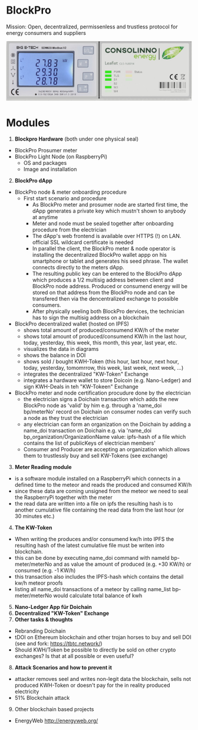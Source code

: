 # BlockPro
Mission: Open, decentralized, permissenless and trustless protocol for energy consumers and suppliers

![Consollino Prosumer Node](./Consollino.png)

# Modules
1. **Blockpro Hardware** (both under one physical seal)
  - BlockPro Prosumer meter
  - BlockPro Light Node (on RaspberryPi)
    - OS and packages
    - Image and installation
2. **BlockPro dApp**
  - BlockPro node & meter onboarding procedure
    - First start scenario and procedure
      - As BlockPro meter and prosumer node are started first time, the dApp generates a private key which mustn't shown to anybody at anytime
      - Meter and node must be sealed together after onboarding procedure from the electrician
      - The dApp's web frontend is available over HTTPS (!) on LAN. official SSL wildcard certificate is needed
      - In parallel the client, the BlockPro meter & node operator is installing the decentralized BlockPro wallet appp on his smartphone or tablet and generates his seed phrase. The wallet connects directly to the meters dApp.
      - The resulting public key can be entered to the BlockPro dApp which produces a 1/2 multisig address between client and BlockPro node address. Produced or consumend energy will be stored on that address from the BlockPro node and can be transfered then via the dencentralized exchange to possible consumers.
      - After physically seeling both BlockPro dervices, the technician has to sign the multisig address on a blockchain
  - BlockPro decentralized wallet (hosted on IPFS)
      - shows total amount of produced/consumend KW/h of the meter
      - shows total amount of produced/consumend KW/h in the last hour, today, yesterday, this week, this month, this year, last year, etc.
      - visualizes the data in diagrams
      - shows the balance in DOI
      - shows sold / bought KWH-Token (this hour, last hour, next hour, today, yesterday, tomomrrow, this week, last week, next week, ...)
      - integrates the decentralized "KW-Token" Exchange
      - integrates a hardware wallet to store Doicoin (e.g. Nano-Ledger) and sign KWH-Deals in teh "KW-Tokeen" Exchange
  - BlockPro meter and node certification procudure done by the electrician
      - the electrician signs a Doichain transaction which adds the new BlockPro node as 'valid' by him e.g. through a 'name_doi bp/meterNo' record on Doichain on consumer nodes can verify such a node as they trust the electrician
      - any electrician can form an organization on the Doichain by adding a name_doi transaction on Doichain e.g. via 'name_doi bp_organization/OrganizationName value: ipfs-hash of a file which contains the list of publicKeys of electrician members'
      - Consumer and Producer are accepting an organization which allows them to trustlessly buy and sell KW-Tokens (see exchange)
3. **Meter Reading module**
  - is a software module installed on a RaspberryPi which connects in a defined time to the meteor and reads the produced and consumed KW/h
  - since these data are coming unsigned from the meteor we need to seal the RaspberryPi together with the meter
  - the read data are written into a file on ipfs the resulting hash is to another cumulative file containing the read data from the last hour (or 30 minutes etc.)
4. **The KW-Token**
  - When writing the produces and/or consumend kw/h into IPFS the resulting hash of the latest cumulative file must be writen into blockchain. 
  - this can be done by executing name_doi command with nameId bp-meter/meterNo and as value the amount of produced (e.g. +30 KW/h) or consumed (e.g. -1 KW/h)
  - this transaction also includes the IPFS-hash which contains the detail kw/h meteor proofs
  - listing all name_doi transactions of a meteor by calling name_list bp-meter/meterNo would calculate total balance of kwh
5. **Nano-Ledger App für Doichain**
6. **Decentralized "KW-Token" Exchange**
7. **Other tasks & thoughts**
  - Rebranding Doichain
  - tDOI on Ethereum blockchain and other trojan horses to buy and sell DOI (see and fork: https://tbtc.network/) 
  - Should KWH/Token be possible to directly be sold on other crypto exchanges? Is that at all possible or even useful? 
8. **Attack Scenarios and how to prevent it**
  - attacker removes seel and writes non-legit data the blockchain, sells not produced KWH-Token or doesn't pay for the in reality produced electricity
  - 51% Blockchain attack
9. Other blockchain based projects
  - EnergyWeb http://energyweb.org/
